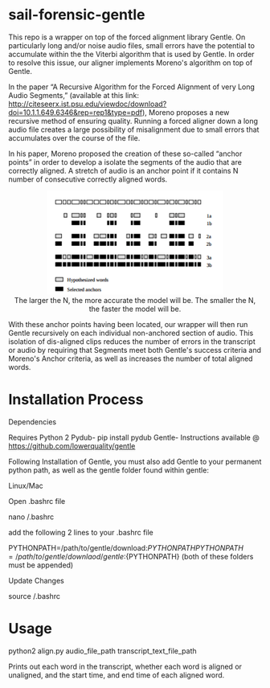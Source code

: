 # sail-forensic-gentle

This repo is a wrapper on top of the forced alignment library Gentle. On particularly long and/or noise audio files, 
small errors have the potential to accumulate within the the Viterbi algorithm that is used by Gentle. In order to
resolve this issue, our aligner implements Moreno's algorithm on top of Gentle.

In the paper “A Recursive Algorithm for the Forced Alignment of very Long Audio Segments,” (available at this link:
http://citeseerx.ist.psu.edu/viewdoc/download?doi=10.1.1.649.6346&rep=rep1&type=pdf), Moreno proposes a new 
recursive method of ensuring quality. Running a forced aligner down a long audio file creates a large possibility 
of misalignment due to small errors that accumulates over the course of the file.

In his paper, Moreno proposed the creation of these so-called “anchor points” in order to develop a isolate the 
segments of the audio that are correctly aligned. A stretch of audio is an anchor point if it contains N number of 
consecutive correctly aligned words.


<p align="center">
  <img src="pictures/AnchorPoints.png" width="350"/>
  <br>
  The larger the N, the more accurate the model will be. The smaller the N, the faster the model will be.
</p>



With these anchor points having been located, our wrapper will then run Gentle recursively on each individual non-anchored 
section of audio. This isolation of dis-aligned clips reduces the number of errors in the transcript or audio 
by requiring that Segments meet both Gentle's success criteria and Moreno's Anchor criteria, as well as increases
the number of total aligned words. 

# Installation Process

Dependencies

Requires Python 2
Pydub- pip install pydub
Gentle- Instructions available @ https://github.com/lowerquality/gentle

Following Installation of Gentle, you must also add Gentle to your permanent python path, as well as the gentle folder found within gentle:

Linux/Mac 

Open .bashrc file

  nano /.bashrc

add the following 2 lines to your .bashrc file

  PYTHONPATH=/path/to/gentle/download:${PYTHONPATH}
  PYTHONPATH=/path/to/gentle/downlaod/gentle:${PYTHONPATH} (both of these folders must be appended)

Update Changes

  source /.bashrc

# Usage

python2 align.py audio_file_path transcript_text_file_path

Prints out each word in the transcript, whether each word is aligned or unaligned, and the start time, and end time of each aligned word.

